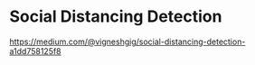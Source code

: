 # Social Distancing Detection
 
https://medium.com/@vigneshgig/social-distancing-detection-a1dd758125f8
